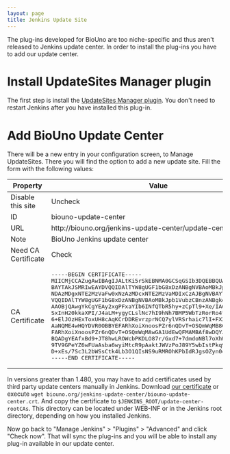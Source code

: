 ```yaml
---
layout: page
title: Jenkins Update Site
---
```


The plug-ins developed for BioUno are too niche-specific and thus aren't released to 
Jenkins update center. In order to install the plug-ins you have to add our update 
center.

# Install UpdateSites Manager plugin

The first step is install the [UpdateSites Manager plugin](https://wiki.jenkins-ci.org/display/JENKINS/UpdateSites+Manager+plugin). 
You don't need to restart Jenkins after you have installed this plug-in.

# Add BioUno Update Center

There will be a new entry in your configuration screen, to Manage UpdateSites. There you 
will find the option to add a new update site. Fill the form with the following values:

<table class='pure-table pure-table-bordered'>
	<thead>
		<tr>
			<th>Property</th>
			<th>Value</th>
		</tr>
	</thead>
	<tbody>
		<tr>
			<td>Disable this site</td><td>Uncheck</td>
		</tr>
		<tr>
			<td>ID</td><td>biouno-update-center</td>
		</tr>
		<tr>
			<td>URL</td><td>http://biouno.org/jenkins-update-center/update-center.json</td>
		</tr>
		<tr>
			<td>Note</td><td>BioUno Jenkins update center</td>
		</tr>
		<tr>
			<td>Need CA Certificate</td><td>Check</td>
		</tr>
		<tr>
			<td>CA Certificate</td><td><pre>-----BEGIN CERTIFICATE-----
MIICMjCCAZugAwIBAgIJALtKi5rSkEBNMA0GCSqGSIb3DQEBBQUAMDIxCzAJBgNV
BAYTAkJSMRIwEAYDVQQIDAlTYW8gUGF1bG8xDzANBgNVBAoMBkJpb1VubzAeFw0x
NDAzMDgxNTE2MzVaFw0xNzAzMDcxNTE2MzVaMDIxCzAJBgNVBAYTAkJSMRIwEAYD
VQQIDAlTYW8gUGF1bG8xDzANBgNVBAoMBkJpb1VubzCBnzANBgkqhkiG9w0BAQEF
AAOBjQAwgYkCgYEAy2xgPFxaYIb6INfQTbR5hy+zCpTl9+Xe/IA0k/dxBWwozuKS
SxInH20kkaXPI/J4aLM+ygyCLslNc7hI9hNh7BMP5WbTzRorRo4tfmQzvEjdE94T
6+ElJOzHExToxUH8cAqKCrDDREvrzprNCQ7ylVRSrhaic7lI+FXZYCCntQcCAwEA
AaNQME4wHQYDVR0OBBYEFARhXoiXnoosPZr6nQDvT+OSQmWqMB8GA1UdIwQYMBaA
FARhXoiXnoosPZr6nQDvT+OSQmWqMAwGA1UdEwQFMAMBAf8wDQYJKoZIhvcNAQEF
BQADgYEAfxBd9+JT8hwLROWcbPKDLO87r/Gxd7+7dmdoNBl7oXhWht2QaHvEMoFP
9TV9GPeYZ6wFUaAsba6wyiMtcR9pAaktJWVzPoJ89Y5wbIstPkq9lCVuFO5q83+2
D+xEs/7Sc3L2bWSsCtk4Lb3O1QIsNS9uRMROhKPbIdRJgsOZyn0=
-----END CERTIFICATE-----</pre></td>
		</tr>
	</tbody>
</table>

In versions greater than 1.480, you may have to add certificates used by third party
update centers manually in Jenkins. Download [our certificate](biouno.org/jenkins-update-center/biouno-update-center.crt) 
or execute `wget biouno.org/jenkins-update-center/biouno-update-center.crt`. 
And copy the certificate to `$JENKINS_ROOT/update-center-rootCAs`. This directory can 
be located under WEB-INF or in the Jenkins root directory, depending on how you
installed Jenkins.

Now go back to "Manage Jenkins" > "Plugins" > "Advanced" and click 
"Check now". That will sync the plug-ins and you will be able to 
install any plug-in available in our update center.
